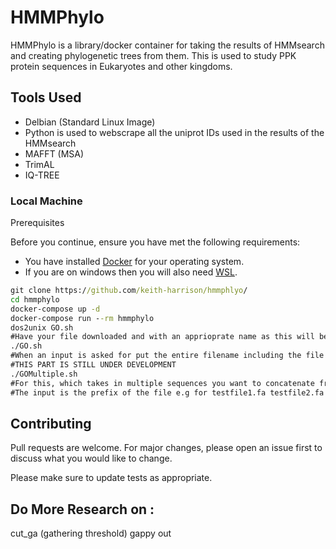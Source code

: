 # HMMPhylo
HMMPhylo is a library/docker container for taking the results of HMMsearch and creating phylogenetic trees from them.
This is used to study PPK protein sequences in Eukaryotes and other kingdoms.
## Tools Used
* Delbian (Standard Linux Image)
* Python is used to webscrape all the uniprot IDs used in the results of the HMMsearch
* MAFFT (MSA) 
* TrimAL 
* IQ-TREE

### Local Machine

Prerequisites

Before you continue, ensure you have met the following requirements:
* You have installed [Docker](https://docs.docker.com/get-docker/) for your operating system.
* If you are on windows then you will also need [WSL](https://docs.microsoft.com/en-us/windows/wsl/install-win10).
```bat
git clone https://github.com/keith-harrison/hmmphlyo/
cd hmmphylo
docker-compose up -d
docker-compose run --rm hmmphylo
dos2unix GO.sh
#Have your file downloaded and with an apprioprate name as this will be the name of the folder :)
./GO.sh
#When an input is asked for put the entire filename including the file format 
#THIS PART IS STILL UNDER DEVELOPMENT
./GOMultiple.sh 
#For this, which takes in multiple sequences you want to concatenate from different files 
#The input is the prefix of the file e.g for testfile1.fa testfile2.fa the input should be testfile
```

## Contributing
Pull requests are welcome. For major changes, please open an issue first to discuss what you would like to change.

Please make sure to update tests as appropriate.

## Do More Research on :
cut_ga (gathering threshold)
gappy out